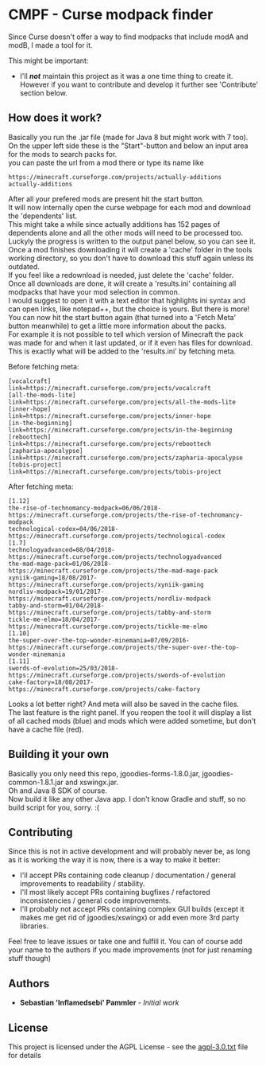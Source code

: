 # CMPF - Curse modpack finder

Since Curse doesn't offer a way to find modpacks that include modA and modB, I made a tool for it.

This might be important:

* I'll **_not_** maintain this project  as it was a one time thing to create it. However if you want to contribute and develop it further see 'Contribute' section below.

## How does it work?

Basically you run the .jar file (made for Java 8 but might work with 7 too).  
On the upper left side these is the "Start"-button and below an input area for the mods to search packs for.  
you can paste the url from a mod there or type its name like

```
https://minecraft.curseforge.com/projects/actually-additions
actually-additions
```

After all your prefered mods are present hit the start button.  
It will now internally open the curse webpage for each mod and download the 'dependents' list.  
This might take a while since actually additions has 152 pages of dependents alone and all the other mods will need to be processed too.  
Luckyly the progress is written to the output panel below, so you can see it.  
Once a mod finishes downloading it will create a 'cache' folder in the tools working directory, so you don't have to download this stuff again unless its outdated.  
If you feel like a redownload is needed, just delete the 'cache' folder.  
Once all downloads are done, it will create a 'results.ini' containing all modpacks that have your mod selection in common.  
I would suggest to open it with a text editor that highlights ini syntax and can open links, like notepad++, but the choice is yours.
But there is more!
You can now hit the start button again (that turned into a 'Fetch Meta' button meanwhile) to get a little more information about the packs.  
For example it is not possible to tell which version of Minecraft the pack was made for and when it last updated, or if it even has files for download.  
This is exactly what will be added to the 'results.ini' by fetching meta.

Before fetching meta:

```
[vocalcraft]
link=https://minecraft.curseforge.com/projects/vocalcraft
[all-the-mods-lite]
link=https://minecraft.curseforge.com/projects/all-the-mods-lite
[inner-hope]
link=https://minecraft.curseforge.com/projects/inner-hope
[in-the-beginning]
link=https://minecraft.curseforge.com/projects/in-the-beginning
[reboottech]
link=https://minecraft.curseforge.com/projects/reboottech
[zapharia-apocalypse]
link=https://minecraft.curseforge.com/projects/zapharia-apocalypse
[tobis-project]
link=https://minecraft.curseforge.com/projects/tobis-project
```

After fetching meta:

```
[1.12]
the-rise-of-technomancy-modpack=06/06/2018-https://minecraft.curseforge.com/projects/the-rise-of-technomancy-modpack
technological-codex=04/06/2018-https://minecraft.curseforge.com/projects/technological-codex
[1.7]
technologyadvanced=08/04/2018-https://minecraft.curseforge.com/projects/technologyadvanced
the-mad-mage-pack=01/06/2018-https://minecraft.curseforge.com/projects/the-mad-mage-pack
xyniik-gaming=18/08/2017-https://minecraft.curseforge.com/projects/xyniik-gaming
nordliv-modpack=19/01/2017-https://minecraft.curseforge.com/projects/nordliv-modpack
tabby-and-storm=01/04/2018-https://minecraft.curseforge.com/projects/tabby-and-storm
tickle-me-elmo=18/04/2017-https://minecraft.curseforge.com/projects/tickle-me-elmo
[1.10]
the-super-over-the-top-wonder-minemania=07/09/2016-https://minecraft.curseforge.com/projects/the-super-over-the-top-wonder-minemania
[1.11]
swords-of-evolution=25/03/2018-https://minecraft.curseforge.com/projects/swords-of-evolution
cake-factory=18/08/2017-https://minecraft.curseforge.com/projects/cake-factory
```

Looks a lot better right? And meta will also be saved in the cache files.  
The last feature is the right panel. If you reopen the tool it will display a list of all cached mods (blue) and mods which were added sometime, but don't have a cache file (red).  

## Building it your own

Basically you only need this repo, jgoodies-forms-1.8.0.jar, jgoodies-common-1.8.1.jar and xswingx.jar.  
Oh and Java 8 SDK of course.  
Now build it like any other Java app. I don't know Gradle and stuff, so no build script for you, sorry. :(   

## Contributing

Since this is not in active development and will probably never be, as long as it is working the way it is now, there is a way to make it better:

* I'll accept PRs containing code cleanup / documentation / general improvements to readability / stability.
* I'll most likely accept PRs containing bugfixes / refactored inconsistencies / general code improvements.
* I'll probably not accept PRs containing complex GUI builds (except it makes me get rid of jgoodies/xswingx) or add even more 3rd party libraries.

Feel free to leave issues or take one and fulfill it.
You can of course add your name to the authors if you made improvements (not for just renaming stuff though) 

## Authors

* **Sebastian 'Inflamedsebi' Pammler** - *Initial work*

## License

This project is licensed under the AGPL License - see the [agpl-3.0.txt](agpl-3.0.txt) file for details

